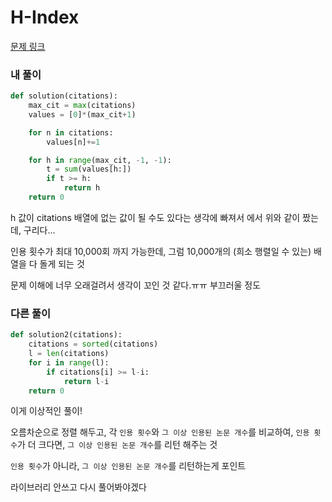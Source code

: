 # H-Index

[문제 링크](https://programmers.co.kr/learn/courses/30/lessons/42747)

### 내 풀이

```python
def solution(citations):
    max_cit = max(citations)
    values = [0]*(max_cit+1)

    for n in citations:
        values[n]+=1

    for h in range(max_cit, -1, -1):
        t = sum(values[h:])
        if t >= h:
            return h
    return 0
```

h 값이 citations 배열에 없는 값이 될 수도 있다는 생각에 빠져서 에서 위와 같이 짰는데, 구리다...

인용 횟수가 최대 10,000회 까지 가능한데, 그럼 10,000개의 (희소 행렬일 수 있는) 배열을 다 돌게 되는 것

문제 이해에 너무 오래걸려서 생각이 꼬인 것 같다.ㅠㅠ 부끄러울 정도



### 다른 풀이

```python
def solution2(citations):
    citations = sorted(citations)
    l = len(citations)
    for i in range(l):
        if citations[i] >= l-i:
            return l-i
    return 0
```

이게 이상적인 풀이!

오름차순으로 정렬 해두고, 각 `인용 횟수`와 `그 이상 인용된 논문 개수`를 비교하여, `인용 횟수`가 더 크다면, `그 이상 인용된 논문 개수`를 리턴 해주는 것

`인용 횟수`가 아니라, `그 이상 인용된 논문 개수`를 리턴하는게 포인트



라이브러리 안쓰고 다시 풀어봐야겠다